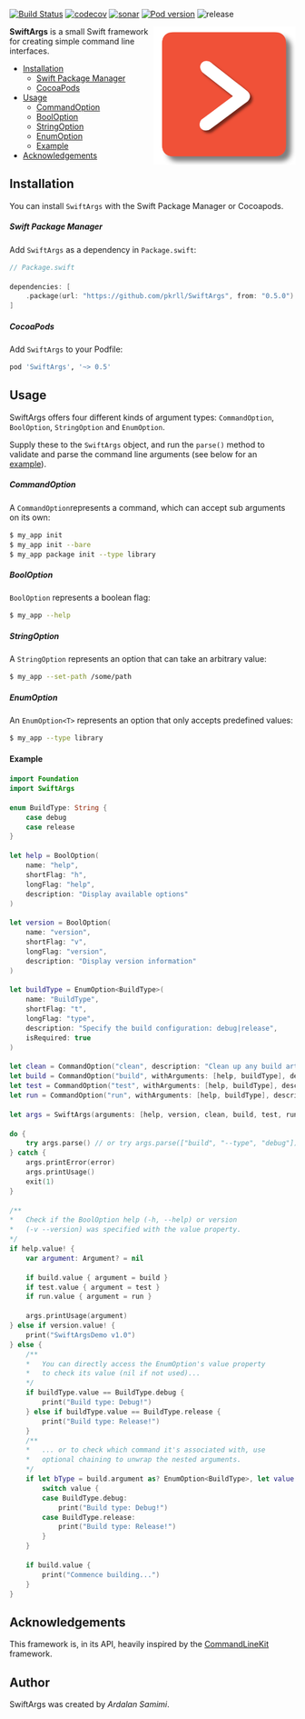 [![Build Status](https://travis-ci.org/pkrll/SwiftArgs.svg?branch=master)](https://travis-ci.org/pkrll/SwiftArgs)
[![codecov](https://codecov.io/gh/pkrll/SwiftArgs/branch/master/graph/badge.svg)](https://codecov.io/gh/pkrll/SwiftArgs)
[![sonar](https://sonarcloud.io/api/project_badges/measure?project=SwiftArgs&metric=alert_status)](https://sonarcloud.io/dashboard?id=SwiftArgs)
[![Pod version](https://img.shields.io/cocoapods/v/SwiftArgs.svg)](https://cocoapods.org/pods/SwiftArgs)
![release](https://img.shields.io/github/release/pkrll/Swiftargs.svg)

<img src=".assets/SwiftArgs.png" data-canonical-src=".assets/SwiftArgs.png" align="right" width="250px"/>

**SwiftArgs** is a small Swift framework for creating simple command line interfaces.

* [Installation](#installation)
	* [Swift Package Manager](#swift-package-manager)
	* [CocoaPods](#cocoapods)
* [Usage](#usage)
	* [CommandOption](#commandoption)
	* [BoolOption](#booloption)
	* [StringOption](#stringoption)
	* [EnumOption](#enumoption)
	* [Example](#example)
* [Acknowledgements](#acknowledgements)

## Installation

You can install ``SwiftArgs`` with the Swift Package Manager or Cocoapods.

##### Swift Package Manager

Add ``SwiftArgs`` as a dependency in ``Package.swift``:

```swift
// Package.swift

dependencies: [
    .package(url: "https://github.com/pkrll/SwiftArgs", from: "0.5.0")
]

```

##### CocoaPods

Add ``SwiftArgs`` to your Podfile:

```ruby
pod 'SwiftArgs', '~> 0.5'
```

## Usage

SwiftArgs offers four different kinds of argument types: ``CommandOption``, ``BoolOption``, ``StringOption`` and ``EnumOption``.

Supply these to the ``SwiftArgs`` object, and run the ``parse()`` method to validate and parse the command line arguments (see below for an [example](#example)).

##### CommandOption
A ``CommandOption``represents a command, which can accept sub arguments on its own:

```bash
$ my_app init
$ my_app init --bare
$ my_app package init --type library
```

##### BoolOption
``BoolOption`` represents a boolean flag:

```bash
$ my_app --help
```

##### StringOption
A ``StringOption`` represents an option that can take an arbitrary value:

```bash
$ my_app --set-path /some/path
```

##### EnumOption
An ``EnumOption<T>`` represents an option that only accepts predefined values:

```bash
$ my_app --type library
```



#### Example

```swift
import Foundation
import SwiftArgs

enum BuildType: String {
	case debug
	case release
}

let help = BoolOption(
	name: "help",
	shortFlag: "h",
	longFlag: "help",
	description: "Display available options"
)

let version = BoolOption(
	name: "version",
	shortFlag: "v",
	longFlag: "version",
	description: "Display version information"
)

let buildType = EnumOption<BuildType>(
	name: "BuildType",
	shortFlag: "t",
	longFlag: "type",
	description: "Specify the build configuration: debug|release",
	isRequired: true
)

let clean = CommandOption("clean", description: "Clean up any build artifacts")
let build = CommandOption("build", withArguments: [help, buildType], description: "Build the project")
let test = CommandOption("test", withArguments: [help, buildType], description: "Test the project")
let run = CommandOption("run", withArguments: [help, buildType], description: "Execute the project")

let args = SwiftArgs(arguments: [help, version, clean, build, test, run])

do {
	try args.parse() // or try args.parse(["build", "--type", "debug"])
} catch {
	args.printError(error)
	args.printUsage()
	exit(1)
}

/**
* 	Check if the BoolOption help (-h, --help) or version
* 	(-v --version) was specified with the value property.
*/
if help.value! {
	var argument: Argument? = nil

	if build.value { argument = build }
	if test.value { argument = test }
	if run.value { argument = run }

	args.printUsage(argument)
} else if version.value! {
	print("SwiftArgsDemo v1.0")
} else {
	/**
	* 	You can directly access the EnumOption's value property
	* 	to check its value (nil if not used)...
	*/
	if buildType.value == BuildType.debug {
		print("Build type: Debug!")
	} else if buildType.value == BuildType.release {
		print("Build type: Release!")
	}
	/**
	* 	... or to check which command it's associated with, use
	* 	optional chaining to unwrap the nested arguments.
	*/
	if let bType = build.argument as? EnumOption<BuildType>, let value = bType.value {
		switch value {
		case BuildType.debug:
			print("Build type: Debug!")
		case BuildType.release:
			print("Build type: Release!")
		}
	}

	if build.value {
		print("Commence building...")
	}
}
```

## Acknowledgements

This framework is, in its API, heavily inspired by the [CommandLineKit](https://github.com/jatoben/CommandLine) framework.

## Author

SwiftArgs was created by *Ardalan Samimi*.
